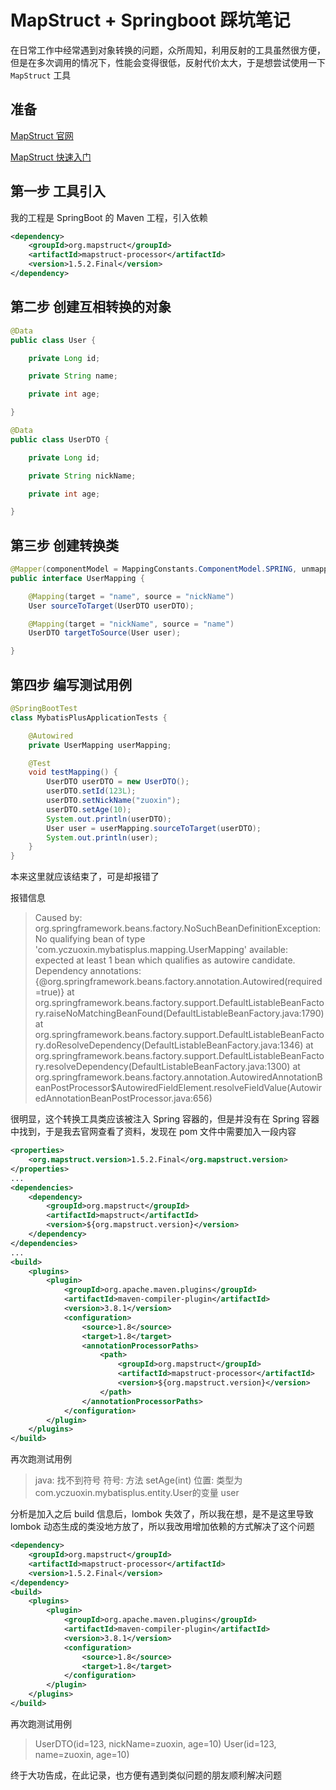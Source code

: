# MapStruct + Springboot 踩坑笔记

在日常工作中经常遇到对象转换的问题，众所周知，利用反射的工具虽然很方便，但是在多次调用的情况下，性能会变得很低，反射代价太大，于是想尝试使用一下 `MapStruct` 工具



## 准备

[MapStruct 官网](https://mapstruct.org/)

[MapStruct 快速入门](https://mapstruct.org/documentation/stable/reference/html/#Preface)



## 第一步 工具引入

我的工程是 SpringBoot 的 Maven 工程，引入依赖

```xml
<dependency>
    <groupId>org.mapstruct</groupId>
    <artifactId>mapstruct-processor</artifactId>
    <version>1.5.2.Final</version>
</dependency>
```



## 第二步 创建互相转换的对象

```java
@Data
public class User {

    private Long id;

    private String name;

    private int age;

}
```

```java
@Data
public class UserDTO {

    private Long id;

    private String nickName;

    private int age;

}
```



## 第三步 创建转换类

```java
@Mapper(componentModel = MappingConstants.ComponentModel.SPRING, unmappedTargetPolicy = ReportingPolicy.IGNORE, unmappedSourcePolicy = ReportingPolicy.IGNORE)
public interface UserMapping {

    @Mapping(target = "name", source = "nickName")
    User sourceToTarget(UserDTO userDTO);

    @Mapping(target = "nickName", source = "name")
    UserDTO targetToSource(User user);

}
```



## 第四步 编写测试用例

```java
@SpringBootTest
class MybatisPlusApplicationTests {

    @Autowired
    private UserMapping userMapping;

    @Test
    void testMapping() {
        UserDTO userDTO = new UserDTO();
        userDTO.setId(123L);
        userDTO.setNickName("zuoxin");
        userDTO.setAge(10);
        System.out.println(userDTO);
        User user = userMapping.sourceToTarget(userDTO);
        System.out.println(user);
    }
}
```



本来这里就应该结束了，可是却报错了

报错信息

> 	Caused by: org.springframework.beans.factory.NoSuchBeanDefinitionException: No qualifying bean of type 'com.yczuoxin.mybatisplus.mapping.UserMapping' available: expected at least 1 bean which qualifies as autowire candidate. Dependency annotations: {@org.springframework.beans.factory.annotation.Autowired(required=true)}
> 	at org.springframework.beans.factory.support.DefaultListableBeanFactory.raiseNoMatchingBeanFound(DefaultListableBeanFactory.java:1790)
> 	at org.springframework.beans.factory.support.DefaultListableBeanFactory.doResolveDependency(DefaultListableBeanFactory.java:1346)
> 	at org.springframework.beans.factory.support.DefaultListableBeanFactory.resolveDependency(DefaultListableBeanFactory.java:1300)
> 	at org.springframework.beans.factory.annotation.AutowiredAnnotationBeanPostProcessor$AutowiredFieldElement.resolveFieldValue(AutowiredAnnotationBeanPostProcessor.java:656)

很明显，这个转换工具类应该被注入 Spring 容器的，但是并没有在 Spring 容器中找到，于是我去官网查看了资料，发现在 pom 文件中需要加入一段内容

```xml
<properties>
    <org.mapstruct.version>1.5.2.Final</org.mapstruct.version>
</properties>
...
<dependencies>
    <dependency>
        <groupId>org.mapstruct</groupId>
        <artifactId>mapstruct</artifactId>
        <version>${org.mapstruct.version}</version>
    </dependency>
</dependencies>
...
<build>
    <plugins>
        <plugin>
            <groupId>org.apache.maven.plugins</groupId>
            <artifactId>maven-compiler-plugin</artifactId>
            <version>3.8.1</version>
            <configuration>
                <source>1.8</source>
                <target>1.8</target>
                <annotationProcessorPaths>
                    <path>
                        <groupId>org.mapstruct</groupId>
                        <artifactId>mapstruct-processor</artifactId>
                        <version>${org.mapstruct.version}</version>
                    </path>
                </annotationProcessorPaths>
            </configuration>
        </plugin>
    </plugins>
</build>
```

再次跑测试用例

> java: 找不到符号
>   符号:   方法 setAge(int)
>   位置: 类型为com.yczuoxin.mybatisplus.entity.User的变量 user

分析是加入之后 build 信息后，lombok 失效了，所以我在想，是不是这里导致 lombok 动态生成的类没地方放了，所以我改用增加依赖的方式解决了这个问题

```xml
<dependency>
    <groupId>org.mapstruct</groupId>
    <artifactId>mapstruct-processor</artifactId>
    <version>1.5.2.Final</version>
</dependency>
<build>
    <plugins>
        <plugin>
            <groupId>org.apache.maven.plugins</groupId>
            <artifactId>maven-compiler-plugin</artifactId>
            <version>3.8.1</version>
            <configuration>
                <source>1.8</source>
                <target>1.8</target>
            </configuration>
        </plugin>
    </plugins>
</build>
```

再次跑测试用例

> UserDTO(id=123, nickName=zuoxin, age=10)
> User(id=123, name=zuoxin, age=10)

终于大功告成，在此记录，也方便有遇到类似问题的朋友顺利解决问题

